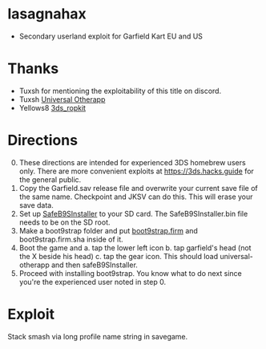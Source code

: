 # lasagnahax
- Secondary userland exploit for Garfield Kart EU and US

# Thanks
- Tuxsh for mentioning the exploitability of this title on discord. 
- Tuxsh [Universal Otherapp](https://github.com/TuxSH/universal-otherapp)
- Yellows8 [3ds_ropkit](https://github.com/yellows8/3ds_ropkit)

# Directions
0) These directions are intended for experienced 3DS homebrew users only. There are more convenient exploits at https://3ds.hacks.guide for the general public.
1) Copy the Garfield.sav release file and overwrite your current save file of the same name. Checkpoint and JKSV can do this. This will erase your save data.
2) Set up [SafeB9SInstaller](https://github.com/d0k3/SafeB9SInstaller/releases) to your SD card. The SafeB9SInstaller.bin file needs to be on the SD root.  
3) Make a boot9strap folder and put [boot9strap.firm](https://github.com/SciresM/boot9strap/releases/tag/1.3) and boot9strap.firm.sha inside of it.
4) Boot the game and a. tap the lower left icon b. tap garfield's head (not the X beside his head) c. tap the gear icon. This should load universal-otherapp and then safeB9SInstaller.
5) Proceed with installing boot9strap. You know what to do next since you're the experienced user noted in step 0.

# Exploit

Stack smash via long profile name string in savegame. <br>